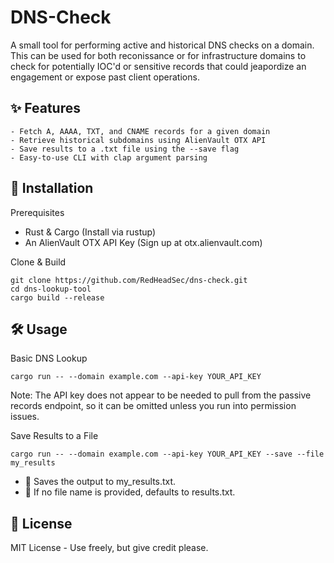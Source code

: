 # DNS-Check
A small tool for performing active and historical DNS checks on a domain. This can be used for both reconissance or for infrastructure domains to check for potentially IOC'd or sensitive records that could jeapordize an engagement or expose past client operations. 

## ✨ Features

    - Fetch A, AAAA, TXT, and CNAME records for a given domain
    - Retrieve historical subdomains using AlienVault OTX API
    - Save results to a .txt file using the --save flag
    - Easy-to-use CLI with clap argument parsing

## 🚀 Installation
Prerequisites
- Rust & Cargo (Install via rustup)
- An AlienVault OTX API Key (Sign up at otx.alienvault.com)

Clone & Build
```
git clone https://github.com/RedHeadSec/dns-check.git
cd dns-lookup-tool
cargo build --release
```
## 🛠 Usage
Basic DNS Lookup

`cargo run -- --domain example.com --api-key YOUR_API_KEY`

Note: The API key does not appear to be needed to pull from the passive records endpoint, so it can be omitted unless you run into permission issues. 

Save Results to a File

`cargo run -- --domain example.com --api-key YOUR_API_KEY --save --file my_results`

- 🔹 Saves the output to my_results.txt.
- 🔹 If no file name is provided, defaults to results.txt.


## 📄 License
MIT License - Use freely, but give credit please. 